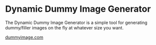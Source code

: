 # Dynamic Dummy Image Generator

The Dynamic Dummy Image Generator is a simple tool for generating dummy/filler images on the fly at whatever size you want.

[dummyimage.com](https://dummyimage.com/)
